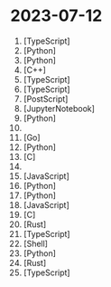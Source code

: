 # 2023-07-12

1. [](https://github.comundefined "🧠 Dump all your files and chat with it using your Generative AI Second Brain using LLMs ( GPT 3.5/4, Private, Anthropic, VertexAI ) & Embeddings 🧠") [TypeScript]
2. [](https://github.comundefined "Unofficial and reverse-engineered Threads (threads.net) Python API wrapper. Supports read and write capabilities.") [Python]
3. [](https://github.comundefined "Implementation of plug in and play Attention from LongNet: Scaling Transformers to 1,000,000,000 Tokens") [Python]
4. [](https://github.comundefined "Intermediate Graphics Library (IGL) is a cross-platform library that commands the GPU. It provides a single low-level cross-platform interface on top of various graphics APIs (e.g. OpenGL, Metal and Vulkan).") [C++]
5. [](https://github.comundefined "Chatbox is a desktop app for GPT/LLM that supports Windows, Mac, Linux & Web Online") [TypeScript]
6. [](https://github.comundefined "Unofficial, Reverse-Engineered Node.js/TypeScript client for Meta's Threads. Supports Read and Write. Web UI Included.") [TypeScript]
7. [](https://github.comundefined "Graphic notes on Gilbert Strang's Linear Algebra for Everyone") [PostScript]
8. [](https://github.comundefined "LongLLaMA is a large language model capable of handling long contexts. It is based on OpenLLaMA and fine-tuned with the Focused Transformer (FoT) method.") [JupyterNotebook]
9. [](https://github.comundefined "one-click deepfake (face swap)") [Python]
10. [](https://github.comundefined "📚 Tech blogs & talks by companies that run Kafka in production") 
11. [](https://github.comundefined "Digger is an open source alternative to Terraform Cloud & Terraform Enterprise. Digger allows you to run Terraform plan/apply in your existing CI pipeline ⚡️") [Go]
12. [](https://github.comundefined "👋 Hey there new grad🎉! We've put together a collection of full-time job openings for SWE, Quant, PM and tech roles in 2024! 🚀") [Python]
13. [](https://github.comundefined "minimal cross-platform standalone C headers") [C]
14. [](https://github.comundefined "List of Computer Science courses with video lectures.") 
15. [](https://github.comundefined "🤖 A powerful, open source client-side JavaScript library for ChatGPT") [JavaScript]
16. [](https://github.comundefined "⚡ Building applications with LLMs through composability ⚡") [Python]
17. [](https://github.comundefined "OpenSource Enterprise QA") [Python]
18. [](https://github.comundefined "A Node.js library for the Threads API") [JavaScript]
19. [](https://github.comundefined "Open Source Remote Using ESP32 and LVGL") [C]
20. [](https://github.comundefined "大麦网自动购票, 支持docker一键部署。Damai automatically purchases tickets, running in docker container.") [Rust]
21. [](https://github.comundefined "Open Source Education Platform") [TypeScript]
22. [](https://github.comundefined "Mark Shust's Docker Configuration for Magento") [Shell]
23. [](https://github.comundefined "An official implementation of Pangu-Weather") [Python]
24. [](https://github.comundefined "An HTTP library for Rust") [Rust]
25. [](https://github.comundefined "💬 Typebot is a powerful chatbot builder that you can self-host.") [TypeScript]
